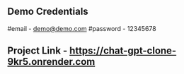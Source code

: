 ## Demo Credentials
#email - demo@demo.com 
#password - 12345678

## Project Link - https://chat-gpt-clone-9kr5.onrender.com
